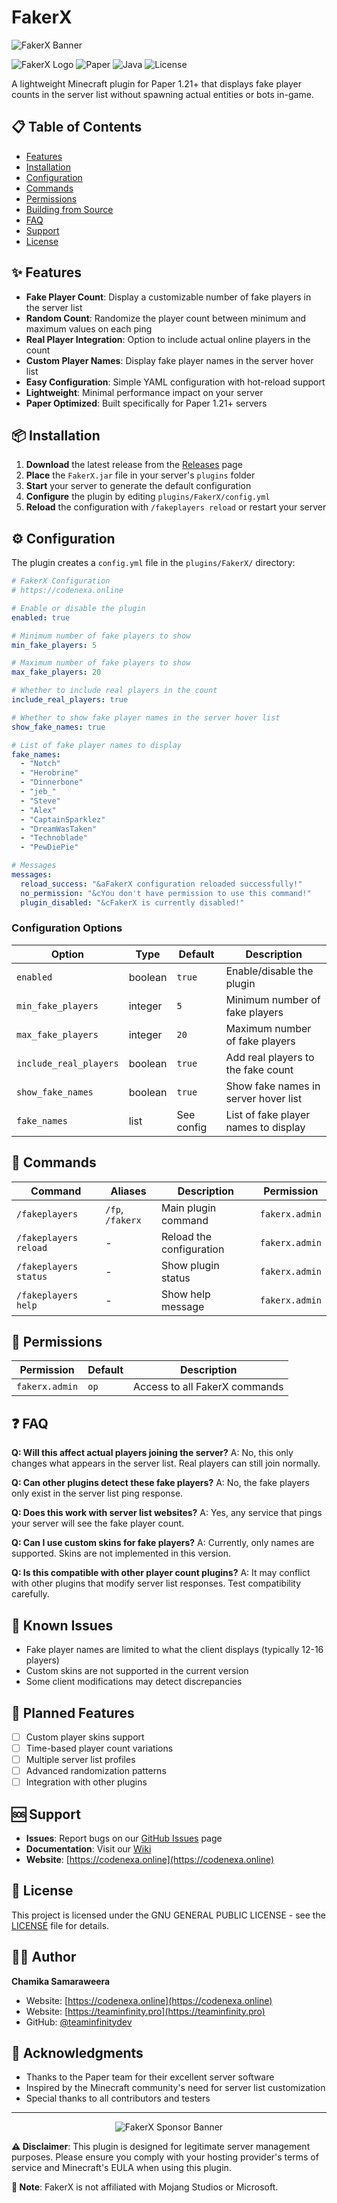 # FakerX

<div>
  <img src="https://raw.githubusercontent.com/teaminfinitydev/teaminfinitydev/refs/heads/main/img/fakerx_banner.svg" alt="FakerX Banner">
</div>

![FakerX Logo](https://img.shields.io/badge/FakerX-v1.0.0-brightgreen)
![Paper](https://img.shields.io/badge/Paper-1.21+-blue)
![Java](https://img.shields.io/badge/Java-21-orange)
![License](https://img.shields.io/badge/License-MIT-yellow)


A lightweight Minecraft plugin for Paper 1.21+ that displays fake player counts in the server list without spawning actual entities or bots in-game.


## 📋 Table of Contents

- [Features](#-features)
- [Installation](#-installation)
- [Configuration](#-configuration)
- [Commands](#-commands)
- [Permissions](#-permissions)
- [Building from Source](#-building-from-source)
- [FAQ](#-faq)
- [Support](#-support)
- [License](#-license)

## ✨ Features

- **Fake Player Count**: Display a customizable number of fake players in the server list
- **Random Count**: Randomize the player count between minimum and maximum values on each ping
- **Real Player Integration**: Option to include actual online players in the count
- **Custom Player Names**: Display fake player names in the server hover list
- **Easy Configuration**: Simple YAML configuration with hot-reload support
- **Lightweight**: Minimal performance impact on your server
- **Paper Optimized**: Built specifically for Paper 1.21+ servers

## 📦 Installation

1. **Download** the latest release from the [Releases](https://github.com/teaminfinitydev/FakerX/releases) page
2. **Place** the `FakerX.jar` file in your server's `plugins` folder
3. **Start** your server to generate the default configuration
4. **Configure** the plugin by editing `plugins/FakerX/config.yml`
5. **Reload** the configuration with `/fakeplayers reload` or restart your server

## ⚙️ Configuration

The plugin creates a `config.yml` file in the `plugins/FakerX/` directory:

```yaml
# FakerX Configuration
# https://codenexa.online

# Enable or disable the plugin
enabled: true

# Minimum number of fake players to show
min_fake_players: 5

# Maximum number of fake players to show
max_fake_players: 20

# Whether to include real players in the count
include_real_players: true

# Whether to show fake player names in the server hover list
show_fake_names: true

# List of fake player names to display
fake_names:
  - "Notch"
  - "Herobrine"
  - "Dinnerbone"
  - "jeb_"
  - "Steve"
  - "Alex"
  - "CaptainSparklez"
  - "DreamWasTaken"
  - "Technoblade"
  - "PewDiePie"

# Messages
messages:
  reload_success: "&aFakerX configuration reloaded successfully!"
  no_permission: "&cYou don't have permission to use this command!"
  plugin_disabled: "&cFakerX is currently disabled!"
```

### Configuration Options

| Option | Type | Default | Description |
|--------|------|---------|-------------|
| `enabled` | boolean | `true` | Enable/disable the plugin |
| `min_fake_players` | integer | `5` | Minimum number of fake players |
| `max_fake_players` | integer | `20` | Maximum number of fake players |
| `include_real_players` | boolean | `true` | Add real players to the fake count |
| `show_fake_names` | boolean | `true` | Show fake names in server hover list |
| `fake_names` | list | See config | List of fake player names to display |

## 🔧 Commands

| Command | Aliases | Description | Permission |
|---------|---------|-------------|------------|
| `/fakeplayers` | `/fp`, `/fakerx` | Main plugin command | `fakerx.admin` |
| `/fakeplayers reload` | - | Reload the configuration | `fakerx.admin` |
| `/fakeplayers status` | - | Show plugin status | `fakerx.admin` |
| `/fakeplayers help` | - | Show help message | `fakerx.admin` |

## 🔐 Permissions

| Permission | Default | Description |
|------------|---------|-------------|
| `fakerx.admin` | `op` | Access to all FakerX commands |


## ❓ FAQ

**Q: Will this affect actual players joining the server?**
A: No, this only changes what appears in the server list. Real players can still join normally.

**Q: Can other plugins detect these fake players?**
A: No, the fake players only exist in the server list ping response.

**Q: Does this work with server list websites?**
A: Yes, any service that pings your server will see the fake player count.

**Q: Can I use custom skins for fake players?**
A: Currently, only names are supported. Skins are not implemented in this version.

**Q: Is this compatible with other player count plugins?**
A: It may conflict with other plugins that modify server list responses. Test compatibility carefully.

## 🐛 Known Issues

- Fake player names are limited to what the client displays (typically 12-16 players)
- Custom skins are not supported in the current version
- Some client modifications may detect discrepancies

## 🔮 Planned Features

- [ ] Custom player skins support
- [ ] Time-based player count variations
- [ ] Multiple server list profiles
- [ ] Advanced randomization patterns
- [ ] Integration with other plugins

## 🆘 Support

- **Issues**: Report bugs on our [GitHub Issues](https://github.com/teaminfinitydev/FakerX/issues) page
- **Documentation**: Visit our [Wiki](https://github.com/teaminfinitydev/FakerX/wiki)
- **Website**: [https://codenexa.online](https://codenexa.online)

## 📄 License

This project is licensed under the GNU GENERAL PUBLIC LICENSE - see the [LICENSE](LICENSE) file for details.

## 👨‍💻 Author

**Chamika Samaraweera**
- Website: [https://codenexa.online](https://codenexa.online)
- Website: [https://teaminfinity.pro](https://teaminfinity.pro)
- GitHub: [@teaminfinitydev](https://github.com/teaminfinitydev)

## 🙏 Acknowledgments

- Thanks to the Paper team for their excellent server software
- Inspired by the Minecraft community's need for server list customization
- Special thanks to all contributors and testers

---

<div align="center">
  <img src="https://raw.githubusercontent.com/teaminfinitydev/teaminfinitydev/refs/heads/main/img/codenexa_sponsor_banner_new.svg" alt="FakerX Sponsor Banner">
</div>

**⚠️ Disclaimer**: This plugin is designed for legitimate server management purposes. Please ensure you comply with your hosting provider's terms of service and Minecraft's EULA when using this plugin.

**📝 Note**: FakerX is not affiliated with Mojang Studios or Microsoft.
